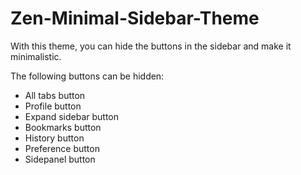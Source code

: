 # Zen-Minimal-Sidebar-Theme

With this theme, you can hide the buttons in the sidebar and make it minimalistic.

The following buttons can be hidden:

- All tabs button
- Profile button
- Expand sidebar button
- Bookmarks button
- History button
- Preference button
- Sidepanel button
